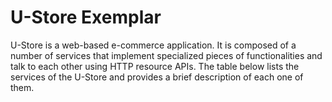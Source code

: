 # U-Store Exemplar

U-Store is a web-based e-commerce application. It is composed of a number of services that implement specialized pieces of functionalities and talk to each other using HTTP resource APIs.
The table below lists the services of the U-Store and provides a brief description of each one of them.
